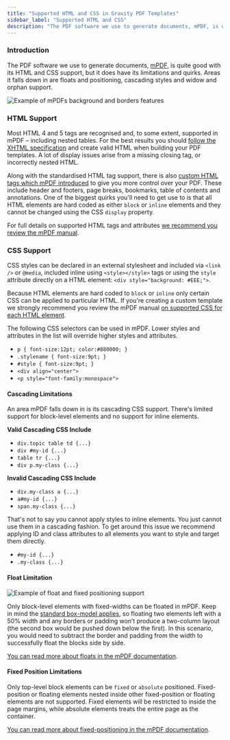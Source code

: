 ```yaml
---
title: "Supported HTML and CSS in Gravity PDF Templates"
sidebar_label: "Supported HTML and CSS"
description: "The PDF software we use to generate documents, mPDF, is quite good with its HTML and CSS support but it does have its limitations and quirks."
---
```


### Introduction 

The PDF software we use to generate documents, [mPDF](http://mpdf.github.io/), is quite good with its HTML and CSS support, but it does have its limitations and quirks. Areas it falls down in are floats and positioning, cascading styles and widow and orphan support.

![Example of mPDFs background and borders features](https://resources.gravitypdf.com/uploads/2015/11/supported-html-and-css.png)

### HTML Support 

Most HTML 4 and 5 tags are recognised and, to some extent, supported in mPDF – including nested tables. For the best results you should [follow the XHTML specification](http://www.w3.org/TR/xhtml1/) and create valid HTML when building your PDF templates. A lot of display issues arise from a missing closing tag, or incorrectly nested HTML.

Along with the standardised HTML tag support, there is also [custom HTML tags which mPDF introduced](http://mpdf.github.io/reference/html-control-tags/overview.html) to give you more control over your PDF. These include header and footers, page breaks, bookmarks, table of contents and annotations. One of the biggest quirks you'll need to get use to is that all HTML elements are hard coded as either `block` or `inline` elements and they cannot be changed using the CSS `display` property. 

For full details on supported HTML tags and attributes [we recommend you review the mPDF manual](http://mpdf.github.io/html-support/html-tags.html).

### CSS Support 

CSS styles can be declared in an external stylesheet and included via `<link />` or `@media`, included inline using `<style></style>` tags or using the `style` attribute directly on a HTML element: `<div style="background: #EEE;">`. 

Because HTML elements are hard coded to `block` or `inline` only certain CSS can be applied to particular HTML. If you're creating a custom template we strongly recommend you review the mPDF manual [on supported CSS for each HTML element](http://mpdf.github.io/css-stylesheets/supported-css.html). 

The following CSS selectors can be used in mPDF. Lower styles and attributes in the list will override higher styles and attributes.

* `p { font-size:12pt; color:#880000; }`
* `.stylename { font-size:9pt; }`
* `#style { font-size:9pt; }`
* `<div align="center">`
* `<p style="font-family:monospace">`

#### Cascading Limitations 

An area mPDF falls down in is its cascading CSS support. There's limited support for block-level elements and no support for inline elements. 

**Valid Cascading CSS Include**

* `div.topic table td {...}`
* `div #my-id {...}`
* `table tr {...}`
* `div p.my-class {...}`

**Invalid Cascading CSS Include**

* `div.my-class a {...}`
* `a#my-id {...}`
* `span.my-class {...}`

That's not to say you cannot apply styles to inline elements. You just cannot use them in a cascading fashion. To get around this issue we recommend applying ID and class attributes to all elements you want to style and target them directly.

* `#my-id {...}`
* `.my-class {...}`

#### Float Limitation 

![Example of float and fixed positioning support](https://resources.gravitypdf.com/uploads/2015/11/float-and-positioning.png)

Only block-level elements with fixed-widths can be floated in mPDF. Keep in mind the [standard box-model applies](http://css-tricks.com/the-css-box-model/), so floating two elements left with a 50% width and any borders or padding won’t produce a two-column layout (the second box would be pushed down below the first). In this scenario, you would need to subtract the border and padding from the width to successfully float the blocks side by side. 

[You can read more about floats in the mPDF documentation](http://mpdf.github.io/what-else-can-i-do/floating-blocks.html).

#### Fixed Position Limitations 

Only top-level block elements can be `fixed` or `absolute` positioned. Fixed-position or floating elements nested inside other fixed-position or floating elements are not supported. Fixed elements will be restricted to inside the page margins, while absolute elements treats the entire page as the container. 

[You can read more about fixed-positioning in the mPDF documentation](http://mpdf.github.io/what-else-can-i-do/fixed-position-blocks.html).